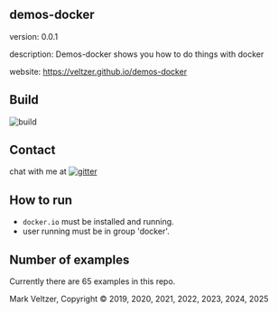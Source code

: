 ## demos-docker

version: 0.0.1

description: Demos-docker shows you how to do things with docker

website: https://veltzer.github.io/demos-docker

## Build

![build](https://github.com/veltzer/demos-docker/workflows/build/badge.svg)


## Contact

chat with me at [![gitter](https://badges.gitter.im/Join%20Chat.svg)](https://gitter.im/veltzer/mark.veltzer)

## How to run

* `docker.io` must be installed and running.
* user running must be in group 'docker'.

## Number of examples

Currently there are 65 examples in this repo.

Mark Veltzer, Copyright © 2019, 2020, 2021, 2022, 2023, 2024, 2025
